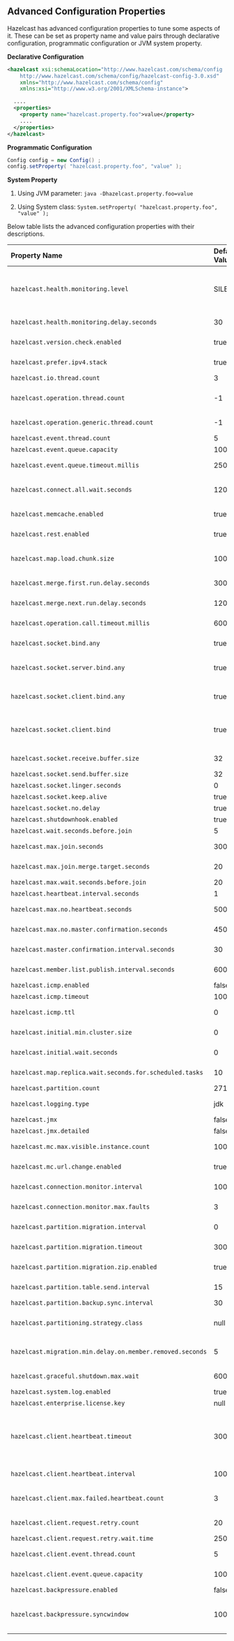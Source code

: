 ## Advanced Configuration Properties

Hazelcast has advanced configuration properties to tune some aspects of it. These can be set as property name and value pairs through declarative configuration, programmatic configuration or JVM system property.

**Declarative Configuration**

```xml
<hazelcast xsi:schemaLocation="http://www.hazelcast.com/schema/config
    http://www.hazelcast.com/schema/config/hazelcast-config-3.0.xsd"
    xmlns="http://www.hazelcast.com/schema/config"
    xmlns:xsi="http://www.w3.org/2001/XMLSchema-instance">

  ....
  <properties>
    <property name="hazelcast.property.foo">value</property>
    ....
  </properties>
</hazelcast>
```
**Programmatic Configuration**

```java
Config config = new Config() ;
config.setProperty( "hazelcast.property.foo", "value" );
```

**System Property**

1. Using JVM parameter: `java -Dhazelcast.property.foo=value`

2. Using System class: `System.setProperty( "hazelcast.property.foo", "value" );`

Below table lists the advanced configuration properties with their descriptions.



Property Name | Default Value | Type | Description
:--------------|:---------------|:------|:------------
`hazelcast.health.monitoring.level`|SILENT|string|Health monitoring log level. When *SILENT*, logs are printed only when values exceed some predefined threshold. When *NOISY*, logs are always printed periodically. Set *OFF* to turn off completely.
`hazelcast.health.monitoring.delay.seconds`|30|int|Health monitoring logging interval in seconds.
`hazelcast.version.check.enabled` | true | bool  |   Enable Hazelcast new version check on startup.
`hazelcast.prefer.ipv4.stack` | true | bool  |   Prefer Ipv4 network interface when picking a local address.
`hazelcast.io.thread.count` | 3 | int | Number of input and output threads.
`hazelcast.operation.thread.count` | -1 | int | Number of partition based operation handler threads. `-1` means CPU core count x 2.
`hazelcast.operation.generic.thread.count` | -1 | int | Number of generic operation handler threads. `-1` means CPU core count x 2.
`hazelcast.event.thread.count` | 5 | int | Number of event handler threads.
`hazelcast.event.queue.capacity` | 1000000 | int | Capacity of internal event queue.
`hazelcast.event.queue.timeout.millis` | 250 | int | Timeout to enqueue events to event queue.
`hazelcast.connect.all.wait.seconds` | 120 | int | Timeout to connect all other cluster members when a member is joining to a cluster.
`hazelcast.memcache.enabled`| true | bool |   Enable [Memcache](#memcache-client) client request listener service.
`hazelcast.rest.enabled` | true | bool |   Enable [REST](#rest-client) client request listener service.
`hazelcast.map.load.chunk.size` | 1000 | int |   Chunk size for [MapLoader](#persistence) 's map initialization process (MapLoder.loadAllKeys()).
`hazelcast.merge.first.run.delay.seconds` | 300 | int |   Initial run delay of [split brain/merge process](#network-partitioning-split-brain-syndrome) in seconds.
`hazelcast.merge.next.run.delay.seconds` | 120 | int |   Run interval of [split brain/merge process](#network-partitioning-split-brain-syndrome) in seconds.
`hazelcast.operation.call.timeout.millis`| 60000 | int | Timeout to wait for a response when a remote call is sent, in milliseconds.
`hazelcast.socket.bind.any` | true | bool | Bind both server-socket and client-sockets to any local interface.
`hazelcast.socket.server.bind.any` | true | bool | Bind server-socket to any local interface. If not set, `hazelcast.socket.bind.any` will be used as default.
`hazelcast.socket.client.bind.any` | true | bool |   Bind client-sockets to any local interface. If not set, `hazelcast.socket.bind.any` will be used as default.
`hazelcast.socket.client.bind`|true|bool|Bind client socket to an interface when connecting to a remote server socket. When set to `false`, client socket is not bound to any interface.
`hazelcast.socket.receive.buffer.size` | 32 | int | Socket receive buffer (`SO_RCVBUF`) size in KB.
`hazelcast.socket.send.buffer.size` | 32 | int  | Socket send buffer (`SO_SNDBUF`) size in KB.
`hazelcast.socket.linger.seconds`|0|int|Set socket `SO_LINGER` option.
`hazelcast.socket.keep.alive` | true | bool  | Socket set keep alive (`SO_KEEPALIVE`).
`hazelcast.socket.no.delay` | true | bool  |   Socket set TCP no delay.
`hazelcast.shutdownhook.enabled` | true | bool  | Enable Hazelcast shutdownhook thread.
`hazelcast.wait.seconds.before.join` | 5 | int  | Wait time before join operation.
`hazelcast.max.join.seconds`|300|int| Join timeout, maximum time to try to join before giving.
`hazelcast.max.join.merge.target.seconds`|20|int|Split-brain merge timeout for a specific target.
`hazelcast.max.wait.seconds.before.join` | 20 | int  |   Maximum wait time before join operation.
`hazelcast.heartbeat.interval.seconds` | 1 | int  |   Heartbeat send interval in seconds.
`hazelcast.max.no.heartbeat.seconds` | 500 | int  |   Max timeout of heartbeat in seconds for a node to assume it is dead.
`hazelcast.max.no.master.confirmation.seconds` | 450 | int  |   Max timeout of master confirmation from other nodes.
`hazelcast.master.confirmation.interval.seconds` | 30 | int  |   Interval at which nodes send master confirmation.
`hazelcast.member.list.publish.interval.seconds` | 600 | int  |   Interval at which master node publishes a member list.
`hazelcast.icmp.enabled` | false | bool  |   Enable ICMP ping.
`hazelcast.icmp.timeout` | 1000 | int |   ICMP timeout in ms.
`hazelcast.icmp.ttl` | 0 | int |   ICMP TTL (maximum numbers of hops to try).
`hazelcast.initial.min.cluster.size` | 0 | int  |   Initial expected cluster size to wait before node to start completely.
`hazelcast.initial.wait.seconds` | 0 | int  |   Initial time in seconds to wait before node to start completely.
`hazelcast.map.replica.wait.seconds.for.scheduled.tasks`|10|int|Scheduler delay for map tasks those will be executed on backup members.
`hazelcast.partition.count` | 271 | int  |   Total partition count.
`hazelcast.logging.type` | jdk | enum |   Name of [logging](#logging-configuration) framework type to send logging events.
`hazelcast.jmx` | false | bool  |   Enable [JMX](#monitoring-with-jmx) agent.
`hazelcast.jmx.detailed` | false | bool  |   Enable detailed views on [JMX](#monitoring-with-jmx).
`hazelcast.mc.max.visible.instance.count` | 100 | int  |   Management Center maximum visible instance count.
`hazelcast.mc.url.change.enabled` | true | bool  |   Management Center changing server url is enabled.
`hazelcast.connection.monitor.interval` | 100 | int  |   Minimum interval to consider a connection error as critical in milliseconds.
`hazelcast.connection.monitor.max.faults` | 3 | int  |   Maximum IO error count before disconnecting from a node.
`hazelcast.partition.migration.interval` | 0 | int |   Interval to run partition migration tasks in seconds.
`hazelcast.partition.migration.timeout` | 300 | int  |   Timeout for partition migration tasks in seconds.
`hazelcast.partition.migration.zip.enabled`|true|bool|Enable compression during partition migration.
`hazelcast.partition.table.send.interval`|15|int|Interval for publishing partition table periodically to all cluster members.
`hazelcast.partition.backup.sync.interval`|30|int|Interval for syncing backup replicas.
`hazelcast.partitioning.strategy.class`|null|string|Class name implementing `com.hazelcast.core.PartitioningStrategy`, which defines key to partition mapping.
`hazelcast.migration.min.delay.on.member.removed.seconds`|5|int|Minimum delay (in seconds) between detection of a member that has left and start of the rebalancing process.
`hazelcast.graceful.shutdown.max.wait` | 600 | int  |   Maximum wait seconds during graceful shutdown.
`hazelcast.system.log.enabled` | true | bool  |   Enable system logs.
`hazelcast.enterprise.license.key` | null | string  |   [Hazelcast Enterprise](http://www.hazelcast.com/products.jsp) license key.
`hazelcast.client.heartbeat.timeout`|300000|string|Timeout for the heartbeat messages sent by the client to members. If there is not any message passing between client and member within the given time via this property in milliseconds the connection will be closed.
`hazelcast.client.heartbeat.interval`|10000|string|The frequency of heartbeat messages sent by the clients to members.
`hazelcast.client.max.failed.heartbeat.count`|3|string|When the count of failed heartbeats sent to members reaches this value, the cluster is deemed as dead by the client.
`hazelcast.client.request.retry.count`|20|string|The retry count of the connection requests by the client to the members.
`hazelcast.client.request.retry.wait.time`|250|string|The frequency of the connection retries.
`hazelcast.client.event.thread.count`|5|string|Thread count for handling incoming event packets.
`hazelcast.client.event.queue.capacity`|1000000|string|Default value of the capacity of executor that handles incoming event packets.
`hazelcast.backpressure.enabled`|false|bool|Enable back pressure.
`hazelcast.backpressure.syncwindow`|1000|string|Used when back pressure is enabled. The larger the sync window value, the less frequent a asynchronous backup is converted to a sync backup.

